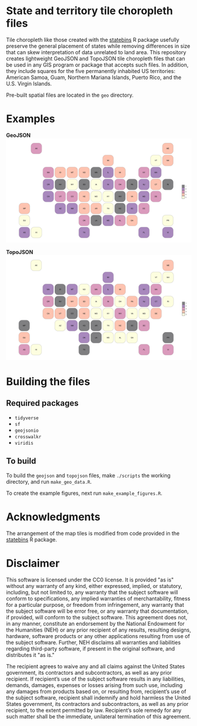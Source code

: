 # State and territory tile choropleth files

Tile choropleth like those created with the
[statebins](https://github.com/hrbrmstr/statebins) R package usefully preserve
the general placement of states while removing differences in size that can skew
interpretation of data unrelated to land area. This repository creates
lightweight GeoJSON and TopoJSON tile choropleth files that can be used in any
GIS program or package that accepts such files. In addition, they include
squares for the five permanently inhabited US territories: American Samoa, Guam,
Northern Mariana Islands, Puerto Rico, and the U.S. Virgin Islands.

Pre-built spatial files are located in the `geo` directory.

# Examples
**GeoJSON**
![Figure using GeoJSON file](figures/geojson_figure.png)

**TopoJSON**
![Figure using TopoJSON file](figures/topojson_figure.png)

# Building the files

## Required packages

- `tidyverse`
- `sf`
- `geojsonio`
- `crosswalkr`
- `viridis`

## To build

To build the `geojson` and `topojson` files, make `./scripts` the working
directory, and run `make_geo_data.R`.

To create the example figures, next run `make_example_figures.R`.

# Acknowledgments

The arrangement of the map tiles is modified from code provided in the
[statebins](https://github.com/hrbrmstr/statebins) R package.

# Disclaimer

This software is licensed under the CC0 license. It is provided "as is" without
any warranty of any kind, either expressed, implied, or statutory, including,
but not limited to, any warranty that the subject software will conform to
specifications, any implied warranties of merchantability, fitness for a
particular purpose, or freedom from infringement, any warranty that the subject
software will be error free, or any warranty that documentation, if provided,
will conform to the subject software. This agreement does not, in any manner,
constitute an endorsement by the National Endowment for the Humanities (NEH) or
any prior recipient of any results, resulting designs, hardware, software
products or any other applications resulting from use of the subject software.
Further, NEH disclaims all warranties and liabilities regarding third-party
software, if present in the original software, and distributes it "as is."

The recipient agrees to waive any and all claims against the United States
government, its contractors and subcontractors, as well as any prior recipient.
If recipient’s use of the subject software results in any liabilities, demands,
damages, expenses or losses arising from such use, including any damages from
products based on, or resulting from, recipient’s use of the subject software,
recipient shall indemnify and hold harmless the United States government, its
contractors and subcontractors, as well as any prior recipient, to the extent
permitted by law. Recipient’s sole remedy for any such matter shall be the
immediate, unilateral termination of this agreement.


